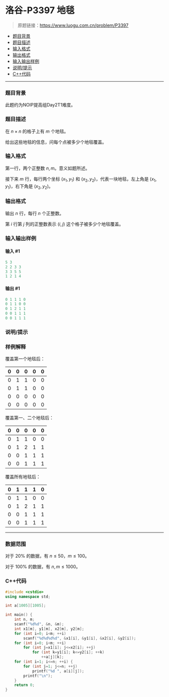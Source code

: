 # 洛谷-P3397 地毯

> 原题链接：https://www.luogu.com.cn/problem/P3397

- [题目背景](#题目背景)
- [题目描述](#题目描述)
- [输入格式](#输入格式)
- [输出格式](#输出格式)
- [输入输出样例](#输入输出样例)
- [说明/提示](#说明/提示)
- [C++代码](#C++代码)

---

### <a name="题目背景">题目背景</a>

此题约为NOIP提高组Day2T1难度。

### <a name="题目描述">题目描述</a>

在 $n\times n$ 的格子上有 $m$ 个地毯。

给出这些地毯的信息，问每个点被多少个地毯覆盖。

### <a name="输入格式">输入格式</a>

第一行，两个正整数 $n,m$。意义如题所述。

接下来 $m$ 行，每行两个坐标 $(x_1,y_1)$ 和 $(x_2,y_2)$，代表一块地毯，左上角是 $(x_1,y_1)$，右下角是 $(x_2,y_2)$。

### <a name="输出格式">输出格式</a>

输出 $n$ 行，每行 $n$ 个正整数。

第 $i$ 行第 $j$ 列的正整数表示 $(i,j)$ 这个格子被多少个地毯覆盖。

### <a name="输入输出样例">输入输出样例</a>

#### 输入 #1

```c++
5 3
2 2 3 3
3 3 5 5
1 2 1 4
```

#### 输出 #1

```c++
0 1 1 1 0
0 1 1 0 0
0 1 2 1 1
0 0 1 1 1
0 0 1 1 1
```

### <a name="说明/提示">说明/提示</a>

### 样例解释

覆盖第一个地毯后：

| $0$  | $0$  | $0$  | $0$  | $0$  |
| :--: | :--: | :--: | :--: | :--: |
| $0$  | $1$  | $1$  | $0$  | $0$  |
| $0$  | $1$  | $1$  | $0$  | $0$  |
| $0$  | $0$  | $0$  | $0$  | $0$  |
| $0$  | $0$  | $0$  | $0$  | $0$  |

覆盖第一、二个地毯后：

| $0$  | $0$  | $0$  | $0$  | $0$  |
| :--: | :--: | :--: | :--: | :--: |
| $0$  | $1$  | $1$  | $0$  | $0$  |
| $0$  | $1$  | $2$  | $1$  | $1$  |
| $0$  | $0$  | $1$  | $1$  | $1$  |
| $0$  | $0$  | $1$  | $1$  | $1$  |

覆盖所有地毯后：

| $0$  | $1$  | $1$  | $1$  | $0$  |
| :--: | :--: | :--: | :--: | :--: |
| $0$  | $1$  | $1$  | $0$  | $0$  |
| $0$  | $1$  | $2$  | $1$  | $1$  |
| $0$  | $0$  | $1$  | $1$  | $1$  |
| $0$  | $0$  | $1$  | $1$  | $1$  |

------

### 数据范围

对于 $20\%$ 的数据，有 $n\le 50$，$m\le 100$。

对于 $100\%$ 的数据，有 $n,m\le 1000$。

### <a name="C++代码">C++代码</a>

```c++
#include <cstdio>
using namespace std;

int a[1005][1005];

int main() {
    int n, m;
    scanf("%d%d", &n, &m);
    int x1[m], y1[m], x2[m], y2[m];
    for (int i=0; i<m; ++i)
        scanf("%d%d%d%d", &x1[i], &y1[i], &x2[i], &y2[i]);
    for (int i=0; i<m; ++i)
        for (int j=x1[i]; j<=x2[i]; ++j)
            for (int k=y1[i]; k<=y2[i]; ++k)
                ++a[j][k];
    for (int i=1; i<=n; ++i) {
        for (int j=1; j<=n; ++j)
            printf("%d ", a[i][j]);
        printf("\n");
    }
    return 0;
}
```